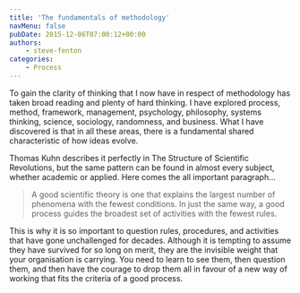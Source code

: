 ```yaml
---
title: 'The fundamentals of methodology'
navMenu: false
pubDate: 2015-12-06T07:00:12+00:00
authors:
    - steve-fenton
categories:
    - Process
---
```


To gain the clarity of thinking that I now have in respect of methodology has taken broad reading and plenty of hard thinking. I have explored process, method, framework, management, psychology, philosophy, systems thinking, science, sociology, randomness, and business. What I have discovered is that in all these areas, there is a fundamental shared characteristic of how ideas evolve.

Thomas Kuhn describes it perfectly in The Structure of Scientific Revolutions, but the same pattern can be found in almost every subject, whether academic or applied. Here comes the all important paragraph…

> A good scientific theory is one that explains the largest number of phenomena with the fewest conditions. In just the same way, a good process guides the broadest set of activities with the fewest rules.

This is why it is so important to question rules, procedures, and activities that have gone unchallenged for decades. Although it is tempting to assume they have survived for so long on merit, they are the invisible weight that your organisation is carrying. You need to learn to see them, then question them, and then have the courage to drop them all in favour of a new way of working that fits the criteria of a good process.